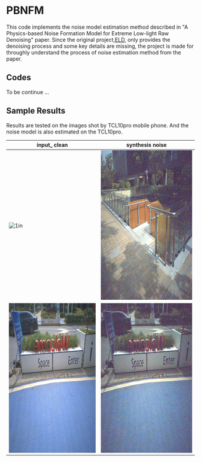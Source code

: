 # PBNFM
This code implements the noise model estimation method described in "A Physics-based Noise Formation Model for Extreme Low-light Raw Denoising" paper. Since the original project,[ELD](https://github.com/Vandermode/ELD), only provides the denoising process and some key details are missing, the project is made for throughly understand the process of noise estimation method from the paper. 

## Codes
To be continue ...

## Sample Results
Results are tested on the images shot by TCL10pro mobile phone. And the noise model is also estimated on the TCL10pro. 

input_ clean | synthesis noise
----|-----
<img src="https://github.com/DavidQiuChao/PBNFM/blob/main/figs/pic1__clean.jpg" width = "400" height = "400" alt="1in"/>|<img src="https://github.com/DavidQiuChao/PBNFM/blob/main/figs/pic1_noise.jpg" width = "400" height = "400" alt="1out"/>
<img src="https://github.com/DavidQiuChao/PBNFM/blob/main/figs/pic2_clean.jpg" width = "400" height = "400" alt="2in"/>|<img src="https://github.com/DavidQiuChao/PBNFM/blob/main/figs/pic2_noise.jpg" width = "400" height = "400" alt="2out"/>


